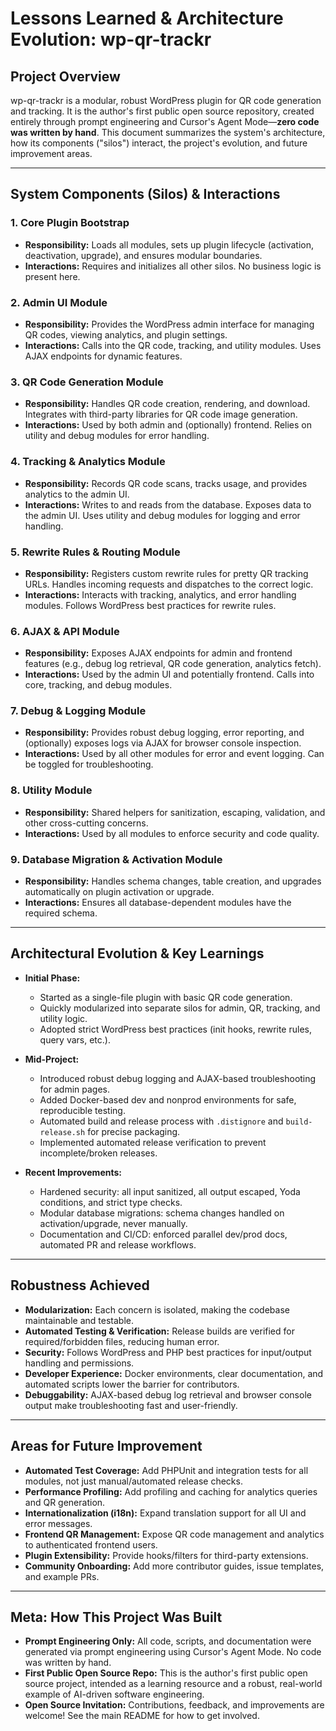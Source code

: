# Lessons Learned & Architecture Evolution: wp-qr-trackr

## Project Overview
wp-qr-trackr is a modular, robust WordPress plugin for QR code generation and tracking. It is the author's first public open source repository, created entirely through prompt engineering and Cursor's Agent Mode—**zero code was written by hand**. This document summarizes the system's architecture, how its components ("silos") interact, the project's evolution, and future improvement areas.

---

## System Components (Silos) & Interactions

### 1. **Core Plugin Bootstrap**
- **Responsibility:** Loads all modules, sets up plugin lifecycle (activation, deactivation, upgrade), and ensures modular boundaries.
- **Interactions:** Requires and initializes all other silos. No business logic is present here.

### 2. **Admin UI Module**
- **Responsibility:** Provides the WordPress admin interface for managing QR codes, viewing analytics, and plugin settings.
- **Interactions:** Calls into the QR code, tracking, and utility modules. Uses AJAX endpoints for dynamic features.

### 3. **QR Code Generation Module**
- **Responsibility:** Handles QR code creation, rendering, and download. Integrates with third-party libraries for QR code image generation.
- **Interactions:** Used by both admin and (optionally) frontend. Relies on utility and debug modules for error handling.

### 4. **Tracking & Analytics Module**
- **Responsibility:** Records QR code scans, tracks usage, and provides analytics to the admin UI.
- **Interactions:** Writes to and reads from the database. Exposes data to the admin UI. Uses utility and debug modules for logging and error handling.

### 5. **Rewrite Rules & Routing Module**
- **Responsibility:** Registers custom rewrite rules for pretty QR tracking URLs. Handles incoming requests and dispatches to the correct logic.
- **Interactions:** Interacts with tracking, analytics, and error handling modules. Follows WordPress best practices for rewrite rules.

### 6. **AJAX & API Module**
- **Responsibility:** Exposes AJAX endpoints for admin and frontend features (e.g., debug log retrieval, QR code generation, analytics fetch).
- **Interactions:** Used by the admin UI and potentially frontend. Calls into core, tracking, and debug modules.

### 7. **Debug & Logging Module**
- **Responsibility:** Provides robust debug logging, error reporting, and (optionally) exposes logs via AJAX for browser console inspection.
- **Interactions:** Used by all other modules for error and event logging. Can be toggled for troubleshooting.

### 8. **Utility Module**
- **Responsibility:** Shared helpers for sanitization, escaping, validation, and other cross-cutting concerns.
- **Interactions:** Used by all modules to enforce security and code quality.

### 9. **Database Migration & Activation Module**
- **Responsibility:** Handles schema changes, table creation, and upgrades automatically on plugin activation or upgrade.
- **Interactions:** Ensures all database-dependent modules have the required schema.

---

## Architectural Evolution & Key Learnings

- **Initial Phase:**
  - Started as a single-file plugin with basic QR code generation.
  - Quickly modularized into separate silos for admin, QR, tracking, and utility logic.
  - Adopted strict WordPress best practices (init hooks, rewrite rules, query vars, etc.).

- **Mid-Project:**
  - Introduced robust debug logging and AJAX-based troubleshooting for admin pages.
  - Added Docker-based dev and nonprod environments for safe, reproducible testing.
  - Automated build and release process with `.distignore` and `build-release.sh` for precise packaging.
  - Implemented automated release verification to prevent incomplete/broken releases.

- **Recent Improvements:**
  - Hardened security: all input sanitized, all output escaped, Yoda conditions, and strict type checks.
  - Modular database migrations: schema changes handled on activation/upgrade, never manually.
  - Documentation and CI/CD: enforced parallel dev/prod docs, automated PR and release workflows.

---

## Robustness Achieved
- **Modularization:** Each concern is isolated, making the codebase maintainable and testable.
- **Automated Testing & Verification:** Release builds are verified for required/forbidden files, reducing human error.
- **Security:** Follows WordPress and PHP best practices for input/output handling and permissions.
- **Developer Experience:** Docker environments, clear documentation, and automated scripts lower the barrier for contributors.
- **Debuggability:** AJAX-based debug log retrieval and browser console output make troubleshooting fast and user-friendly.

---

## Areas for Future Improvement
- **Automated Test Coverage:** Add PHPUnit and integration tests for all modules, not just manual/automated release checks.
- **Performance Profiling:** Add profiling and caching for analytics queries and QR generation.
- **Internationalization (i18n):** Expand translation support for all UI and error messages.
- **Frontend QR Management:** Expose QR code management and analytics to authenticated frontend users.
- **Plugin Extensibility:** Provide hooks/filters for third-party extensions.
- **Community Onboarding:** Add more contributor guides, issue templates, and example PRs.

---

## Meta: How This Project Was Built
- **Prompt Engineering Only:** All code, scripts, and documentation were generated via prompt engineering using Cursor's Agent Mode. No code was written by hand.
- **First Public Open Source Repo:** This is the author's first public open source project, intended as a learning resource and a robust, real-world example of AI-driven software engineering.
- **Open Source Invitation:** Contributions, feedback, and improvements are welcome! See the main README for how to get involved. 